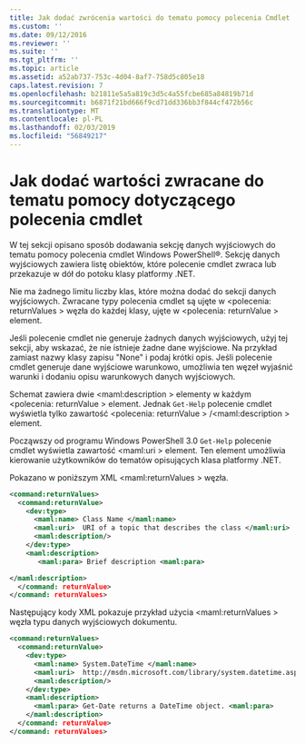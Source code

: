 ```yaml
---
title: Jak dodać zwrócenia wartości do tematu pomocy polecenia Cmdlet | Dokumentacja firmy Microsoft
ms.custom: ''
ms.date: 09/12/2016
ms.reviewer: ''
ms.suite: ''
ms.tgt_pltfrm: ''
ms.topic: article
ms.assetid: a52ab737-753c-4d04-8af7-758d5c805e18
caps.latest.revision: 7
ms.openlocfilehash: b21811e5a5a819c3d5c4a55fcbe685a84819b71d
ms.sourcegitcommit: b6871f21bd666f9cd71dd336bb3f844cf472b56c
ms.translationtype: MT
ms.contentlocale: pl-PL
ms.lasthandoff: 02/03/2019
ms.locfileid: "56849217"
---
```

# <a name="how-to-add-return-values-to-a-cmdlet-help-topic"></a>Jak dodać wartości zwracane do tematu pomocy dotyczącego polecenia cmdlet

W tej sekcji opisano sposób dodawania sekcję danych wyjściowych do tematu pomocy polecenia cmdlet Windows PowerShell®. Sekcję danych wyjściowych zawiera listę obiektów, które polecenie cmdlet zwraca lub przekazuje w dół do potoku klasy platformy .NET.

Nie ma żadnego limitu liczby klas, które można dodać do sekcji danych wyjściowych. Zwracane typy polecenia cmdlet są ujęte w \<polecenia: returnValues > węzła do każdej klasy, ujęte w \<polecenia: returnValue > element.

Jeśli polecenie cmdlet nie generuje żadnych danych wyjściowych, użyj tej sekcji, aby wskazać, że nie istnieje żadne dane wyjściowe. Na przykład zamiast nazwy klasy zapisu "None" i podaj krótki opis. Jeśli polecenie cmdlet generuje dane wyjściowe warunkowo, umożliwia ten węzeł wyjaśnić warunki i dodaniu opisu warunkowych danych wyjściowych.

Schemat zawiera dwie \<maml:description > elementy w każdym \<polecenia: returnValue > element. Jednak `Get-Help` polecenie cmdlet wyświetla tylko zawartość \<polecenia: returnValue > /\<maml:description > element.

Począwszy od programu Windows PowerShell 3.0 `Get-Help` polecenie cmdlet wyświetla zawartość \<maml:uri > element. Ten element umożliwia kierowanie użytkowników do tematów opisujących klasa platformy .NET.

Pokazano w poniższym XML \<maml:returnValues > węzła.

```xml
<command:returnValues>
  <command:returnValue>
    <dev:type>
      <maml:name> Class Name </maml:name>
      <maml:uri>  URI of a topic that describes the class </maml:uri>
      <maml:description/>
    </dev:type>
    <maml:description>
       <maml:para> Brief description <maml:para>

</maml:description>
  </command: returnValue>
</command: returnValues>
```

Następujący kody XML pokazuje przykład użycia \<maml:returnValues > węzła typu danych wyjściowych dokumentu.

```xml
<command:returnValues>
  <command:returnValue>
    <dev:type>
      <maml:name> System.DateTime </maml:name>
      <maml:uri>  http://msdn.microsoft.com/library/system.datetime.aspx </maml:uri>
      <maml:description/>
    </dev:type>
    <maml:description>
      <maml:para> Get-Date returns a DateTime object. <maml:para>
    </maml:description>
  </command: returnValue>
</command: returnValues>
```



